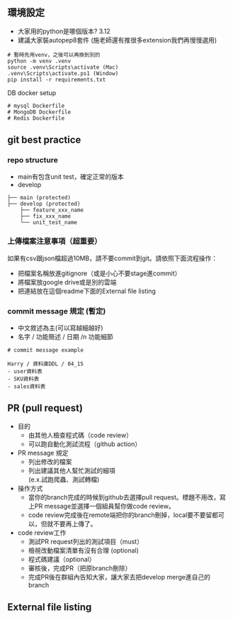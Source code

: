 ## 環境設定

- 大家用的python是哪個版本? 3.12
- 建議大家裝autopep8套件 (施老師還有推很多extension我們再慢慢選用)


```
# 暫時先用venv，之後可以再換到別的
python -m venv .venv
source .venv\Scripts\activate (Mac)
.venv\Scripts\activate.ps1 (Window)
pip install -r requirements.txt
```

DB docker setup
```
# mysql Dockerfile
# MongoDB Dockerfile
# Redis Dockerfile
```




## git best practice
### repo structure
- main有包含unit test，確定正常的版本
- develop 
```
├── main (protected)
├── develop (protected)
    ├── feature_xxx_name
    ├── fix_xxx_name
    └── unit_test_name
```
### 上傳檔案注意事項（超重要）
如果有csv跟json檔超過10MB，請不要commit到git。請依照下面流程操作：
- 把檔案名稱放進gitignore（或是小心不要stage進commit）
- 將檔案放google drive或是別的雲端
- 把連結放在這個readme下面的External file listing

### commit message 規定 (暫定)
- 中文敘述為主(可以寫越細越好)
- 名字 / 功能簡述 / 日期 /n 功能細節
```
# commit message example

Harry / 資料庫DDL / 04_15
- user資料表
- SKU資料表
- sales資料表
```

## PR (pull request)

- 目的
    - 由其他人檢查程式碼（code review）
    - 可以跑自動化測試流程（github action）
- PR message 規定
    - 列出修改的檔案
    - 列出建議其他人幫忙測試的細項 
   <br>(e.x.試跑爬蟲、測試轉檔)</br>
- 操作方式
    - 當你的branch完成的時候到github去選擇pull request。標題不用改，寫上PR message並選擇一個組員幫你做code review。
    - code review完成後在remote端把你的branch刪掉，local要不要留都可以，但就不要再上傳了。
- code review工作
    - 測試PR request列出的測試項目（must）
    - 檢視改動檔案清單有沒有合理 (optional)
    - 程式碼建議（optional）
    - 審核後，完成PR（把原branch刪除）
    - 完成PR後在群組內告知大家，讓大家去把develop merge進自己的branch

## External file listing
